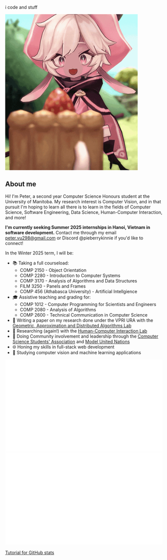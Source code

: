 i code and stuff

<img src="./pieberry-witchspring-r.gif" alt="Pieberry looking at pie">

## About me

Hi! I'm Peter, a second year Computer Science Honours student at the University of Manitoba. My research interest is Computer Vision, and in that pursuit I'm hoping to learn all there is to learn in the fields of Computer Science, Software Engineering, Data Science, Human-Computer Interaction, and more!

**I'm currently seeking Summer 2025 internships in Hanoi, Vietnam in software development.** Contact me through my email [peter.vu298@gmail.com](mailto:peter.vu298@gmail.com) or Discord @pieberrykinnie if you'd like to connect!

In the Winter 2025 term, I will be:

- 📚 Taking a full courseload:
    - COMP 2150 - Object Orientation
    - COMP 2280 - Introduction to Computer Systems
    - COMP 3170 - Analysis of Algorithms and Data Structures
    - FILM 3250 - Panels and Frames
    - COMP 456 (Athabasca University) - Artificial Intellgience
- 🎓 Assistive teaching and grading for:
    - COMP 1012 - Computer Programming for Scientists and Engineers
    - COMP 2080 - Analysis of Algorithms
    - COMP 2600 - Technical Communication in Computer Science
- 📝 Writing a paper on my research done under the VPRI URA with the [Geometric, Approximation and Distributed Algorithms Lab](https://home.cs.umanitoba.ca/~gada/)
- 🔬 Researching (again!) with the [Human-Computer Interaction Lab](https://hci.cs.umanitoba.ca/)
- 👥 Doing Community involvement and leadership through the [Computer Science Students' Association](https://www.umanitobacssa.ca/) and [Model United Nations](https://www.instagram.com/umanitobamun/)
- 🌐 Honing my skills in full-stack web development
- 🤖 Studying computer vision and machine learning applications

![](https://raw.githubusercontent.com/pieberrykinnie/github-stats-transparent/output/generated/overview.svg)
![](https://raw.githubusercontent.com/pieberrykinnie/github-stats-transparent/output/generated/languages.svg)

[Tutorial for GitHub stats](https://github.com/rahul-jha98/github-stats-transparent)
